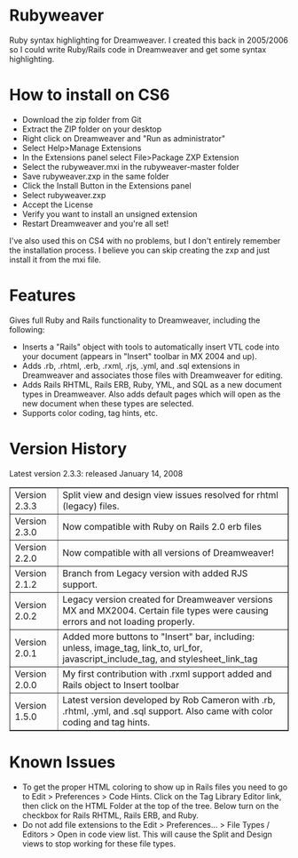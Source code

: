 Rubyweaver
==========

Ruby syntax highlighting for Dreamweaver. I created this back in 2005/2006 
so I could write Ruby/Rails code in Dreamweaver and get some syntax highlighting.

How to install on CS6
==========

* Download the zip folder from Git
* Extract the ZIP folder on your desktop
* Right click on Dreamweaver and "Run as administrator"
* Select Help>Manage Extensions
* In the Extensions panel select File>Package ZXP Extension
* Select the rubyweaver.mxi in the rubyweaver-master folder
* Save rubyweaver.zxp in the same folder
* Click the Install Button in the Extensions panel
* Select rubyweaver.zxp
* Accept the License
* Verify you want to install an unsigned extension
* Restart Dreamweaver and you're all set!

I've also used this on CS4 with no problems, but I don't entirely remember the installation process. I believe you can skip creating the zxp and just install it from the mxi file.

Features
========

Gives full Ruby and Rails functionality to Dreamweaver, including the following:

* Inserts a "Rails" object with tools to automatically insert VTL code into your document (appears in "Insert" toolbar in MX 2004 and up). 
* Adds .rb, .rhtml, .erb, .rxml, .rjs, .yml, and .sql extensions in Dreamweaver and associates those files with Dreamweaver for editing. 
* Adds Rails RHTML, Rails ERB, Ruby, YML, and SQL as a new document types in Dreamweaver. Also adds default pages which will open as the new document when these types are selected.
* Supports color coding, tag hints, etc.

Version History
===============

Latest version 2.3.3: released January 14, 2008

  <table border="1" cellspacing="0" cellpadding="3">
    <tr>
      <td class="nowrap">Version 2.3.3 </td>
      <td>Split view and design view issues resolved for rhtml (legacy) files.</td>
    </tr>
    <tr>
      <td class="nowrap">Version 2.3.0 </td>
      <td>Now compatible with Ruby on Rails 2.0 erb files</td>
    </tr>
    <tr>
      <td class="nowrap">Version 2.2.0 </td>
      <td>Now compatible with all versions of Dreamweaver!</td>
    </tr>
    <tr>
      <td class="nowrap">Version 2.1.2 </td>
      <td>Branch from Legacy version with added RJS support.</td>
    </tr>
    <tr>
      <td class="nowrap">Version 2.0.2 </td>
      <td>Legacy version created for Dreamweaver versions MX and MX2004. Certain file types were causing errors and not loading properly.</td>
    </tr>
    <tr>
      <td class="nowrap">Version 2.0.1 </td>
      <td>Added more buttons to "Insert" bar, including: unless, image_tag, link_to, url_for, javascript_include_tag, and stylesheet_link_tag</td>
    </tr>
    <tr>
      <td class="nowrap">Version 2.0.0 </td>
      <td>My first contribution with .rxml support added and Rails object to Insert toolbar </td>
    </tr>
    <tr>
      <td class="nowrap">Version 1.5.0</td>
      <td>Latest version developed by Rob Cameron with .rb, .rhtml, .yml, and .sql support. Also came with color coding and tag hints. </td>
    </tr>
  </table>


Known Issues
============

* To get the proper HTML coloring to show up in Rails files you need to go to Edit > Preferences > Code Hints. Click on the Tag Library Editor link, then click on the HTML Folder at the top of the tree. Below turn on the checkbox for Rails RHTML, Rails ERB, and Ruby.
* Do not add file extensions to the Edit > Preferences... > File Types / Editors > Open in code view list. This will cause the Split and Design views to stop working for these file types.
